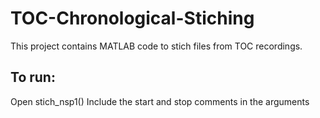 # TOC-Chronological-Stiching
This project contains MATLAB code to stich files from TOC recordings. 

## To run:
Open stich_nsp1()
Include the start and stop comments in the arguments
